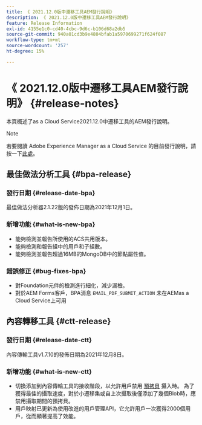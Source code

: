 ```yaml
---
title: 《 2021.12.0版中遷移工具AEM發行說明》
description: 《 2021.12.0版中遷移工具AEM發行說明》
feature: Release Information
exl-id: 4155e1c0-cd40-4cbc-9d6c-b106d68a2db5
source-git-commit: 940a01cd3b9e4804bfab1a5970699271f624f087
workflow-type: tm+mt
source-wordcount: '257'
ht-degree: 15%

---
```


# 《 2021.12.0版中遷移工具AEM發行說明》 {#release-notes}

本頁概述了as a Cloud Service2021.12.0中遷移工具的AEM發行說明。

>[!NOTE]
>若要閱讀 Adobe Experience Manager as a Cloud Service 的目前發行說明，請按一下[此處](https://experienceleague.adobe.com/docs/experience-manager-cloud-service/release-notes/release-notes/release-notes-current.html)。

## 最佳做法分析工具 {#bpa-release}

### 發行日期 {#release-date-bpa}

最佳做法分析器2.1.22版的發佈日期為2021年12月1日。

### 新增功能 {#what-is-new-bpa}

* 能夠檢測並報告所使用的ACS共用版本。
* 能夠檢測和報告組中的用戶和子組數。
* 能夠檢測並報告超過16MB的MongoDB中的節點屬性值。

### 錯誤修正 {#bug-fixes-bpa}

* 對Foundation元件的檢測進行細化，減少漏檢。
* 對於AEM Forms客戶，BPA消息 `EMAIL_PDF_SUBMIT_ACTION` 未在AEMas a Cloud Service上可用


## 內容轉移工具 {#ctt-release}

### 發行日期 {#release-date-ctt}

內容傳輸工具v1.7.10的發佈日期為2021年12月8日。

### 新增功能 {#what-is-new-ctt}

* 切換添加到內容傳輸工具的接收階段，以允許用戶禁用 [預拷貝](https://experienceleague.adobe.com/docs/experience-manager-cloud-service/moving/cloud-migration/content-transfer-tool/handling-large-content-repositories.html?lang=en) 攝入時。 為了獲得最佳的攝取速度，對於小遷移集或自上次攝取後僅添加了幾個Blob時，應禁用攝取期間的預拷貝。
* 用戶映射已更新為使用改進的用戶管理API，它允許用戶一次獲得2000個用戶，從而顯著提高了效能。
